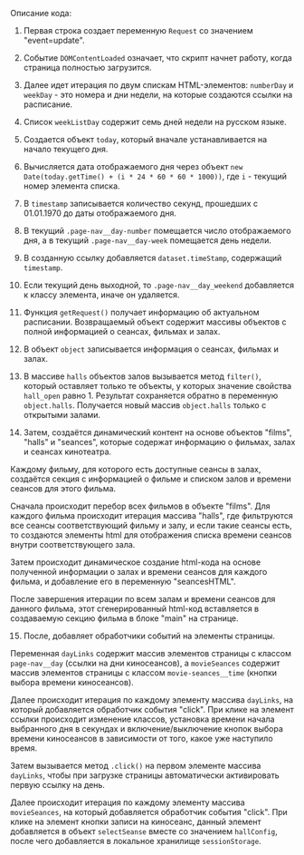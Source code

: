 Описание кода:

1. Первая строка создает переменную `Request` со значением "event=update". 

2. Событие `DOMContentLoaded` означает, что скрипт начнет работу, когда страница полностью загрузится.

3. Далее идет итерация по двум спискам HTML-элементов: `numberDay` и `weekDay` - это номера и дни недели, на которые создаются ссылки на расписание.

4. Список `weekListDay` содержит семь дней недели на русском языке.

5. Создается объект `today`, который вначале устанавливается на начало текущего дня.

6. Вычисляется дата отображаемого дня через объект `new Date(today.getTime() + (i * 24 * 60 * 60 * 1000))`, где `i` - текущий номер элемента списка.

7. В `timestamp` записывается количество секунд, прошедших с 01.01.1970 до даты отображаемого дня.

8. В текущий `.page-nav__day-number` помещается число отображаемого дня, а в текущий `.page-nav__day-week` помещается день недели.

9. В созданную ссылку добавляется `dataset.timeStamp`, содержащий `timestamp`.

10. Если текущий день выходной, то `.page-nav__day_weekend` добавляется к классу элемента, иначе он удаляется.

11. Функция `getRequest()` получает информацию об актуальном расписании. Возвращаемый объект содержит массивы объектов с полной информацией о сеансах, фильмах и залах.

12. В объект `object` записывается информация о сеансах, фильмах и залах.

13. В массиве `halls` объектов залов вызывается метод `filter()`, который оставляет только те объекты, у которых значение свойства `hall_open` равно 1. Результат сохраняется обратно в переменную `object.halls`. Получается новый массив `object.halls` только с открытыми залами.

14. Затем, создаётся динамический контент на основе объектов "films", "halls" и "seances", которые содержат информацию о фильмах, залах и сеансах кинотеатра. 

Каждому фильму, для которого есть доступные сеансы в залах, создаётся секция с информацией о фильме и списком залов и времени сеансов для этого фильма. 

Сначала происходит перебор всех фильмов в объекте "films". Для каждого фильма происходит итерация массива "halls", где фильтруются все сеансы соответствующий фильму и залу, и если такие сеансы есть, то создаются элементы html для отображения списка времени сеансов внутри соответствующего зала. 

Затем происходит динамическое создание html-кода на основе полученной информации о залах и времени сеансов для каждого фильма, и добавление его в переменную "seancesHTML". 

После завершения итерации по всем залам и времени сеансов для данного фильма, этот сгенерированный html-код вставляется в создаваемую секцию фильма в блоке "main" на странице.

15. После, добавляет обработчики событий на элементы страницы. 

Переменная `dayLinks` содержит массив элементов страницы с классом `page-nav__day` (ссылки на дни киносеансов), а `movieSeances` содержит массив элементов страницы с классом `movie-seances__time` (кнопки выбора времени киносеансов). 

Далее происходит итерация по каждому элементу массива `dayLinks`, на который добавляется обработчик события "click". При клике на элемент ссылки происходит изменение классов, установка времени начала выбранного дня в секундах и включение/выключение кнопок выбора времени киносеансов в зависимости от того, какое уже наступило время. 

Затем вызывается метод `.click()` на первом элементе массива `dayLinks`, чтобы при загрузке страницы автоматически активировать первую ссылку на день.

Далее происходит итерация по каждому элементу массива `movieSeances`, на который добавляется обработчик события "click". При клике на элемент кнопки записи на киносеанс, данный элемент добавляется в объект `selectSeanse` вместе со значением `hallConfig`, после чего добавляется в локальное хранилище `sessionStorage`.